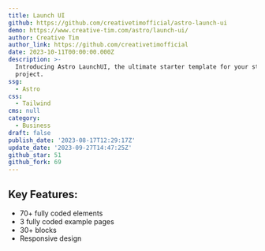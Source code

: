 ```yaml
---
title: Launch UI
github: https://github.com/creativetimofficial/astro-launch-ui
demo: https://www.creative-tim.com/astro/launch-ui/
author: Creative Tim
author_link: https://github.com/creativetimofficial
date: 2023-10-11T00:00:00.000Z
description: >-
  Introducing Astro LaunchUI, the ultimate starter template for your startup web
  project.
ssg:
  - Astro
css:
  - Tailwind
cms: null
category:
  - Business
draft: false
publish_date: '2023-08-17T12:29:17Z'
update_date: '2023-09-27T14:47:25Z'
github_star: 51
github_fork: 69
---
```


## Key Features:

- 70+ fully coded elements
- 3 fully coded example pages
- 30+ blocks
- Responsive design